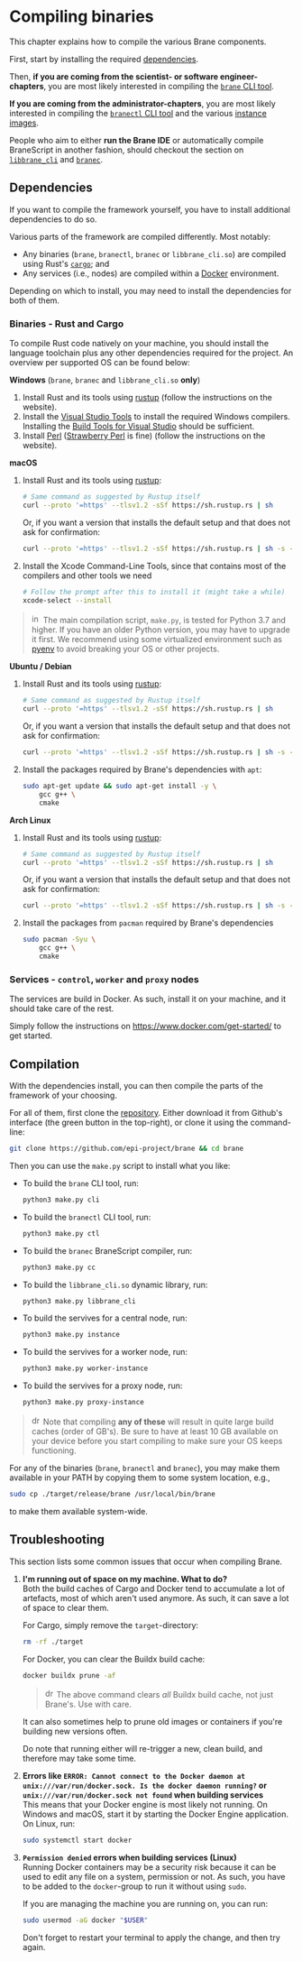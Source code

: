 # Compiling binaries
This chapter explains how to compile the various Brane components.

First, start by installing the required [dependencies](#dependencies).

Then, **if you are coming from the scientist- or software engineer-chapters**, you are most likely interested in compiling the [`brane` CLI tool](#brane).

**If you are coming from the administrator-chapters**, you are most likely interested in compiling the [`branectl` CLI tool](#branectl) and the various [instance images](#services).

People who aim to either **run the Brane IDE** or automatically compile BraneScript in another fashion, should checkout the section on [`libbrane_cli`](#libbrane-cli) and [`branec`](#branec).


## Dependencies
If you want to compile the framework yourself, you have to install additional dependencies to do so.

Various parts of the framework are compiled differently. Most notably:
- Any binaries (`brane`, `branectl`, `branec` or `libbrane_cli.so`) are compiled using Rust's [`cargo`](https://github.com/rust-lang/cargo); and
- Any services (i.e., nodes) are compiled within a [Docker](https://docker.com) environment.

Depending on which to install, you may need to install the dependencies for both of them.

### Binaries - Rust and Cargo
To compile Rust code natively on your machine, you should install the language toolchain plus any other dependencies required for the project. An overview per supported OS can be found below:

**Windows** (`brane`, `branec` and `libbrane_cli.so` **only**)

1. Install Rust and its tools using [rustup](https://rustup.rs) (follow the instructions on the website).
2. Install the [Visual Studio Tools](https://visualstudio.microsoft.com/downloads/) to install the required Windows compilers. Installing the [Build Tools for Visual Studio](https://aka.ms/vs/17/release/vs_BuildTools.exe) should be sufficient.
3. Install [Perl](https://perl.org) ([Strawberry Perl](https://strawberryperl.com/) is fine) (follow the instructions on the website).

**macOS**
1. Install Rust and its tools using [rustup](https://rustup.rs):
   ```zsh
   # Same command as suggested by Rustup itself
   curl --proto '=https' --tlsv1.2 -sSf https://sh.rustup.rs | sh
   ```
   Or, if you want a version that installs the default setup and that does not ask for confirmation:
   ```zsh
   curl --proto '=https' --tlsv1.2 -sSf https://sh.rustup.rs | sh -s -- --profile default -y
   ```
2. Install the Xcode Command-Line Tools, since that contains most of the compilers and other tools we need
   ```zsh
   # Follow the prompt after this to install it (might take a while)
   xcode-select --install
   ```
<!--
3. Install other packages using [Homebrew](https://brew.sh/):
   - If you have not installed Homebrew yet:
     ```zsh
     # As suggested on their own website
     /bin/bash -c "$(curl -fsSL https://raw.githubusercontent.com/Homebrew/install/HEAD/install.sh)"
     ```
   - Install the packages
     ```zsh
     brew install \
         pkg-config \
         openssl
     ```
-->


> <img src="../assets/img/info.png" alt="info" width="16" style="margin-top: 3px; margin-bottom: -3px"/> The main compilation script, `make.py`, is tested for Python 3.7 and higher. If you have an older Python version, you may have to upgrade it first. We recommend using some virtualized environment such as [pyenv](https://github.com/pyenv/pyenv) to avoid breaking your OS or other projects.

**Ubuntu / Debian**
1. Install Rust and its tools using [rustup](https://rustup.rs):
   ```bash
   # Same command as suggested by Rustup itself
   curl --proto '=https' --tlsv1.2 -sSf https://sh.rustup.rs | sh
   ```
   Or, if you want a version that installs the default setup and that does not ask for confirmation:
   ```bash
   curl --proto '=https' --tlsv1.2 -sSf https://sh.rustup.rs | sh -s -- --profile default -y
   ```
2. Install the packages required by Brane's dependencies with `apt`:
   ```bash
   sudo apt-get update && sudo apt-get install -y \
       gcc g++ \
       cmake
   ```


**Arch Linux**
1. Install Rust and its tools using [rustup](https://rustup.rs):
   ```bash
   # Same command as suggested by Rustup itself
   curl --proto '=https' --tlsv1.2 -sSf https://sh.rustup.rs | sh
   ```
   Or, if you want a version that installs the default setup and that does not ask for confirmation:
   ```bash
   curl --proto '=https' --tlsv1.2 -sSf https://sh.rustup.rs | sh -s -- --profile default -y
   ```
2. Install the packages from `pacman` required by Brane's dependencies
   ```bash
   sudo pacman -Syu \
       gcc g++ \
       cmake
   ```

### Services - `control`, `worker` and `proxy` nodes
The services are build in Docker. As such, install it on your machine, and it should take care of the rest.

Simply follow the instructions on <https://www.docker.com/get-started/> to get started.


## Compilation
With the dependencies install, you can then compile the parts of the framework of your choosing.

For all of them, first clone the [repository](https://github.com/epi-project/brane). Either download it from Github's interface (the green button in the top-right), or clone it using the command-line:
```bash
git clone https://github.com/epi-project/brane && cd brane
```

Then you can use the `make.py` script to install what you like:
- To build the `brane` CLI tool, run:
  ```bash
  python3 make.py cli
  ```
- To build the `branectl` CLI tool, run:
  ```bash
  python3 make.py ctl
  ```
- To build the `branec` BraneScript compiler, run:
  ```bash
  python3 make.py cc
  ```
- To build the `libbrane_cli.so` dynamic library, run:
  ```bash
  python3 make.py libbrane_cli
  ```
- To build the servives for a central node, run:
  ```bash
  python3 make.py instance
  ```
- To build the servives for a worker node, run:
  ```bash
  python3 make.py worker-instance
  ```
- To build the servives for a proxy node, run:
  ```bash
  python3 make.py proxy-instance
  ```

> <img src="../assets/img/warning.png" alt="drawing" width="16" style="margin-top: 2px; margin-bottom: -2px"/> Note that compiling **any of these** will result in quite large build caches (order of GB's). Be sure to have at least 10 GB available on your device before you start compiling to make sure your OS keeps functioning.

For any of the binaries (`brane`, `branectl` and `branec`), you may make them available in your PATH by copying them to some system location, e.g.,
```bash
sudo cp ./target/release/brane /usr/local/bin/brane
```
to make them available system-wide.


## Troubleshooting
This section lists some common issues that occur when compiling Brane.

1. **I'm running out of space on my machine. What to do?**  
   Both the build caches of Cargo and Docker tend to accumulate a lot of artefacts, most of which aren't used anymore. As such, it can save a lot of space to clear them.

   For Cargo, simply remove the `target`-directory:
   ```bash
   rm -rf ./target
   ```

   For Docker, you can clear the Buildx build cache:
   ```bash
   docker buildx prune -af
   ```
   > <img src="../assets/img/warning.png" alt="drawing" width="16" style="margin-top: 2px; margin-bottom: -2px"/> The above command clears _all_ Buildx build cache, not just Brane's. Use with care.

   It can also sometimes help to prune old images or containers if you're building new versions often.

   Do note that running either will re-trigger a new, clean build, and therefore may take some time.

2. **Errors like `ERROR: Cannot connect to the Docker daemon at unix:///var/run/docker.sock. Is the docker daemon running?` or `unix:///var/run/docker.sock not found` when building services**  
   This means that your Docker engine is most likely not running. On Windows and macOS, start it by starting the Docker Engine application. On Linux, run:
   ```bash
   sudo systemctl start docker
   ```

3. **`Permission denied` errors when building services (Linux)**  
   Running Docker containers may be a security risk because it can be used to edit any file on a system, permission or not. As such, you have to be added to the `docker`-group to run it without using `sudo`.

   If you are managing the machine you are running on, you can run:
   ```bash
   sudo usermod -aG docker "$USER"
   ```
   Don't forget to restart your terminal to apply the change, and then try again.


<!-- GRAVEYARD -->

<!--
### The services (debug mode)
Debug mode is the most work to install, because it relies on statically linking GLIBC using the [musl-toolchain](https://musl.libc.org/).

> <img src="../../assets/img/warning.png" alt="warning" width="16" style="margin-top: 3px; margin-bottom: -3px"/> Before you consider installing in debug mode, be aware that the resulting images will be very large (due to the debug symbols and the statically linked GLIBC). Moreover, the build cache kept in between builds is also _huge_. Make sure you have enough space on your machine available (~10GB) before continuing, and regularly clean the cache yourself to avoid it growing boundlessly.

Note that most of these dependencies overlap with the dependencies for compiling [`branectl`](#branectl), so you should first install all the dependencies there. Then, extend upon those by doing the following:

**Ubuntu / Debian**
1. Install the musl toolchain:
   ```bash
   sudo apt-get install -y musl-tools
   ```
2. Add shortcuts to GNU tools that emulate missing musl tools (well enough)
   ```bash
   # You can place these shortcuts anywhere in your PATH
   sudo ln -s /bin/g++ /usr/local/bin/musl-g++
   sudo ln -s /usr/bin/ar /usr/local/bin/musl-ar
   ```
3. Add the `musl` target for Rust:
   ```bash
   rustup target add x86_64-unknown-linux-musl
   ```

**Arch Linux**
1. Install the musl toolchain:
   ```bash
   sudo pacman -Syu musl
   ```
2. Add shortcuts to GNU tools that emulate missing musl tools (well enough)
   ```bash
   # You can place these shortcuts anywhere in your PATH
   sudo ln -s /bin/g++ /usr/local/bin/musl-g++
   sudo ln -s /usr/bin/ar /usr/local/bin/musl-ar
   ```
3. Add the `musl` target for Rust:
   ```bash
   rustup target add x86_64-unknown-linux-musl
   ```

**macOS** (TODO untested)
1. Install the musl toolchain:
   ```bash
   brew install filosottile/musl-cross/musl-cross
   ```
2. Add shortcuts to GNU tools that emulate missing musl tools (well enough)
   ```bash
   # You can place these shortcuts anywhere in your PATH
   sudo ln -s /bin/g++ /usr/local/bin/musl-g++
   sudo ln -s /usr/bin/ar /usr/local/bin/musl-ar
   ```
3. Add the `musl` target for Rust:
   ```bash
   rustup target add x86_64-unknown-linux-musl
   ```
-->


<!--
## Cross-compilation
If you intent to cross-compile any part of the framework (whether it be `branectl` or a node), you probably need some additional setup to make that happen.


### `branectl`
You have to download the appropriate Rust target. This will use `musl` again, so also be sure to add the depencenies required for [debug mode](#debug-mode).

// TODO

Then, you can download the target using:
```bash
rustup target add <arch>-unknown-linux-musl
```
where you should replace `<arch>` with the target processor architecture. For example:
```bash
rustup target add aarch64-unknown-linux-musl
```
adds the target for ARM processors (e.g., M1 macs).

> <img src="../../assets/img/info.png" alt="info" width="16" style="margin-top: 3px; margin-bottom: -3px"/> Note that, even though we are compiling for a Mac, you should still use `-unknown-linux-musl` as suffix. This is because our executable will be relying on the `musl` library anyway, and other than libraries macs and Linux are compatible (enough).
-->






<!--
To do so, you should first install a couple of additional dependencies that are required when building the framework:
- Install [Rust](https://www.rust-lang.org)'s compiler and the associated [Cargo](https://crates.io/) package manager (the easiest is to install using [rustup](https://rustup.rs) (cross-platform))
  - If you use rustup, don't forget to logout and in again to refresh the PATH.
- On Windows:
  - Install [Python](https://python.org)
- On macOS:
  - Install XCode Command-Line Tools:
    ```bash
    # On macOS 10.9+ or higher, running any command part of the tools will prompt you to install them:
    git --version
    ```
  - Install [OpenSSL](https://www.openssl.org/), [pkg-config](https://www.freedesktop.org/wiki/Software/pkg-config/) (so the Rust packages find your OpenSSL installation) and [CMake](https://cmake.org/):
    ```zsh
    # We assume you already have Homebrew (https://brew.sh/) installed
    brew install pkg-config openssl cmake
    ```
  - Make sure that `pkg-config` is able to find the OpenSSL installation by running:
    ```zsh
    export PKG_CONFIG_PATH="/usr/local/opt/openssl@3/lib/pkgconfig"
    ```
    (Run this command every time you open a new terminal and want to compile Brane stuff. Alternatively, if you want it be permanent, add the command to your `~/.zshrc` file)
  
- On Ubuntu / Debian:
  - Install the build dependencies for Rust packages: [GCC](https://gcc.gnu.org/) (gcc and g++), [OpenSSL](https://www.openssl.org/) (headers only), [pkg-config](https://www.freedesktop.org/wiki/Software/pkg-config/), [make](https://www.gnu.org/software/make/) and [CMake](https://cmake.org/):
    ```bash
    sudo apt-get update && sudo apt-get install \
        gcc g++ \
        libssl-dev \
        pkg-config \
        make \
        cmake
    ```
  - To clone the repository, also install [git](https://git-scm.com/):
    ```bash
    sudo apt-get install git
    ```
- On Arch Linux:
  - Install the build dependencies for Rust packages: [GCC](https://gcc.gnu.org/), [OpenSSL](https://www.openssl.org/), [pkg-config](https://www.freedesktop.org/wiki/Software/pkg-config/), [make](https://www.gnu.org/software/make/) and [CMake](https://cmake.org/):
    ```bash
    sudo pacman -Syu gcc openssl pkg-config make cmake
    ```
  - To clone the repository, also install [git](https://git-scm.com/):
    ```bash
    sudo pacman -Syu git
    ```
-->

<!--
With the dependencies installed, you may then clone the repository and build the Command-Line Interface:
```bash
# Clone the repo and CD into it
git clone https://github.com/epi-project/brane && cd brane

# Run the make script to build the CLI
chmod +x ./make.py
./make.py cli
```

> <img src="../assets/img/warning.png" alt="drawing" width="16" style="margin-top: 2px; margin-bottom: -2px"/> Note that compiling the CLI generates quite a large build cache (~2.4 GB). Be sure to have at least 7 GB available on your device before you start compiling to make sure your OS keeps functioning.

Once done (this may take some time), the resulting binary will be written to `./target/release/brane`. You can then copy the binary to `/usr/local/bin` to make it available in your PATH:
```bash
sudo cp ./target/release/brane /usr/local/bin/brane
```
Alternatively, you can also add the `./target/release` folder to your PATH instead (don't forget to prepend the path to the cloned repository, e.g., `/home/user/Downloads/brane/target/release`).
-->







<!--
In that case, it's necessary to compile the `branectl` executable yourself.

To do so, first make sure that you have installed the [compilation dependencies](./dependencies.md#branectl) of `branectl` as discussed in the previous chapter.

Then, you can clone the [repository](https://github.com/epi-project/brane) to obtain the source code:
```bash
# Will clone to './brane'
git clone https://github.com/epi-project/brane
```

Navigate to the source directory, and then use the `make.py` script to compile `branectl`:
```bash
# Replace './brane' with some other path if needed
cd ./brane
./make.py ctl
```

The `make.py` script will handle the rest.

You can also compile the `ctl` in development mode (i.e., with added debug statements and symbols) by appending the `--dev` flag:
```bash
./make.py ctl --dev
```

Finally, you can also compile the binary for another architecture:
```bash
# To compile for M1 macs on a Linux machine, for example
./make.py ctl --os macOS --arch aarch64
```

Note, however, the [additional dependencies](./dependencies.md#cross-compilation) if you do so.
-->





<!--
Make sure that you have installed the additional [compilation dependencies](./dependencies.md#compilation-dependencies) before continuing (and make sure you match the mode you choose below).

There are two modes of compilation:
- In _release_ mode, you will compile the framework directly in the containers that will be using it. This is the recommended method in most cases.
- In _debug_ or _development_ mode, you will compile the framework with debug symbols, additional debug prints and outside of a container which optimizes repeated recompilation. Additionally, it also statically links GLIBC so the resulting binaries are very portable. This method should only be preferred if you are actively developing the framework.

> <img src="../../assets/img/warning.png" alt="warning" width="16" style="margin-top: 3px; margin-bottom: -3px"/> Before you consider installing in debug mode, be aware that the resulting images will be very large (due to the debug symbols and the statically linked GLIBC). Moreover, the build cache kept in between builds is also _huge_. Make sure you have enough space on your machine available (~10GB) before continuing, and regularly clean the cache yourself to avoid it growing boundlessly.

Regardless of which one you choose, though, clone the repository first:
```bash
# Will clone to './brane'
git clone https://github.com/epi-project/brane
```

Navigate to the source directory, and then use the `make.py` script to compile `branectl`:
```bash
# Run the compilation in release mode
cd ./brane && ./make.py instance

# Run the compilation in debug mode (note the '--dev')
cd ./brane && ./make.py instance --dev
```

The `make.py` script will handle the rest, compiling the Docker images to the `target/release` directory for release mode, and `target/debug` for the debug mode.
-->



<!--
Make sure that you have installed the additional [compilation dependencies](./dependencies.md#compilation-dependencies) before continuing (and make sure you match the mode you choose below).

There are two modes of compilation:
- In _release_ mode, you will compile the framework directly in the containers that will be using it. This is the recommended method in most cases.
- In _debug_ or _development_ mode, you will compile the framework with debug symbols, additional debug prints and outside of a container which optimizes repeated recompilation. Additionally, it also statically links GLIBC so the resulting binaries are very portable. This method should only be preferred if you are actively developing the framework.

> <img src="../../assets/img/warning.png" alt="warning" width="16" style="margin-top: 3px; margin-bottom: -3px"/> Before you consider installing in debug mode, be aware that the resulting images will be very large (due to the debug symbols and the statically linked GLIBC). Moreover, the build cache kept in between builds is also _huge_. Make sure you have enough space on your machine available (~10GB) before continuing, and regularly clean the cache yourself to avoid it growing boundlessly.

Regardless of which one you choose, though, clone the repository first:
```bash
# Will clone to './brane'
git clone https://github.com/epi-project/brane
```

Navigate to the source directory, and then use the `make.py` script to compile `branectl`:
```bash
# Run the compilation in release mode
cd ./brane && ./make.py worker-instance

# Run the compilation in debug mode (note the '--dev')
cd ./brane && ./make.py worker-instance --dev
```

The `make.py` script will handle the rest, compiling the Docker images to the `target/release` directory for release mode, and `target/debug` for the debug mode.
-->


<!--
Make sure that you have installed the additional [compilation dependencies](./dependencies.md#compilation-dependencies) before continuing (and make sure you match the mode you choose below).

There are two modes of compilation:
- In _release_ mode, you will compile the framework directly in the containers that will be using it. This is the recommended method in most cases.
- In _debug_ or _development_ mode, you will compile the framework with debug symbols, additional debug prints and outside of a container which optimizes repeated recompilation. Additionally, it also statically links GLIBC so the resulting binaries are very portable. This method should only be preferred if you are actively developing the framework.

> <img src="../../assets/img/warning.png" alt="warning" width="16" style="margin-top: 3px; margin-bottom: -3px"/> Before you consider installing in debug mode, be aware that the resulting images will be very large (due to the debug symbols and the statically linked GLIBC). Moreover, the build cache kept in between builds is also _huge_. Make sure you have enough space on your machine available (~10GB) before continuing, and regularly clean the cache yourself to avoid it growing boundlessly.

Regardless of which one you choose, though, clone the repository first:
```bash
# Will clone to './brane'
git clone https://github.com/epi-project/brane
```

Navigate to the source directory, and then use the `make.py` script to compile `branectl`:
```bash
# Run the compilation in release mode
cd ./brane && ./make.py proxy-instance

# Run the compilation in debug mode (note the '--dev')
cd ./brane && ./make.py proxy-instance --dev
```

The `make.py` script will handle the rest, compiling the Docker images to the `target/release` directory for release mode, and `target/debug` for the debug mode.
-->


